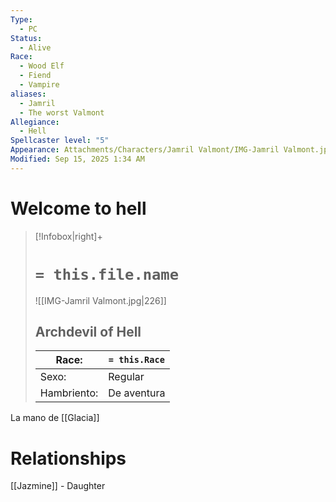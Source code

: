 ```yaml
---
Type:
  - PC
Status:
  - Alive
Race:
  - Wood Elf
  - Fiend
  - Vampire
aliases:
  - Jamril
  - The worst Valmont
Allegiance:
  - Hell
Spellcaster level: "5"
Appearance: Attachments/Characters/Jamril Valmont/IMG-Jamril Valmont.jpg
Modified: Sep 15, 2025 1:34 AM
---
```

# Welcome to hell


> [!Infobox|right]+
> # `= this.file.name`
> ![[IMG-Jamril Valmont.jpg|226]]
> ## Archdevil of Hell
> | Race: |  `= this.Race` |
> | ---- | ---- |
> | Sexo: | Regular |
> | Hambriento: | De aventura |


La mano de [[Glacia]]


# Relationships
[[Jazmine]] - Daughter
